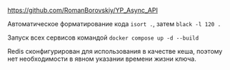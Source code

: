 https://github.com/RomanBorovskiy/YP_Async_API

Автоматическое форматирование кода `isort .`, затем `black -l 120 .`

Запуск всех сервисов командой `docker compose up -d --build`

Redis сконфигурирован для использования в качестве кеша, поэтому нет
необходимости в явном указании времени жизни ключа.
